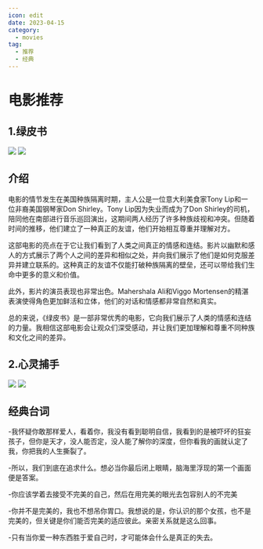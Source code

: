```yaml
---
icon: edit
date: 2023-04-15
category:
  - movies
tag:
  - 推荐
  - 经典 
---
```


# 电影推荐

## 1.绿皮书
![](/lv1.webp)
![](/lv2.webp)
## 介绍
电影的情节发生在美国种族隔离时期，主人公是一位意大利美食家Tony Lip和一位非裔美国钢琴家Don Shirley。Tony Lip因为失业而成为了Don Shirley的司机，陪同他在南部进行音乐巡回演出，这期间两人经历了许多种族歧视和冲突。但随着时间的推移，他们建立了一种真正的友谊，他们开始相互尊重并理解对方。

这部电影的亮点在于它让我们看到了人类之间真正的情感和连结。影片以幽默和感人的方式展示了两个人之间的差异和相似之处，并向我们展示了他们是如何克服差异并建立联系的。这种真正的友谊不仅能打破种族隔离的壁垒，还可以带给我们生命中更多的意义和价值。

此外，影片的演员表现也非常出色。Mahershala Ali和Viggo Mortensen的精湛表演使得角色更加鲜活和立体，他们的对话和情感都非常自然和真实。

总的来说，《绿皮书》是一部非常优秀的电影，它向我们展示了人类的情感和连结的力量。我相信这部电影会让观众们深受感动，并让我们更加理解和尊重不同种族和文化之间的差异。

## 2.心灵捕手
![](/xin1.webp)
![](/xin2.webp)
## 经典台词
-我怀疑你敢那样爱人，看着你，我没有看到聪明自信，我看到的是被吓坏的狂妄孩子，但你是天才，没人能否定，没人能了解你的深度，但你看我的画就认定了我，你把我的人生撕裂了。

-所以，我们到底在追求什么。想必当你最后闭上眼睛，脑海里浮现的第一个画面便是答案。

-你应该学着去接受不完美的自己，然后在用完美的眼光去包容别人的不完美

-你并不是完美的，我也不想吊你胃口。我想说的是，你认识的那个女孩，也不是完美的，但关键是你们能否完美的适应彼此。亲密关系就是这么回事。

-只有当你爱一种东西胜于爱自己时，才可能体会什么是真正的失去。
